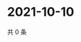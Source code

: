 # 2021-10-10

共 0 条

<!-- BEGIN -->
<!-- 最后更新时间 Sun Oct 10 2021 04:14:42 GMT+0800 (China Standard Time) -->

<!-- END -->
